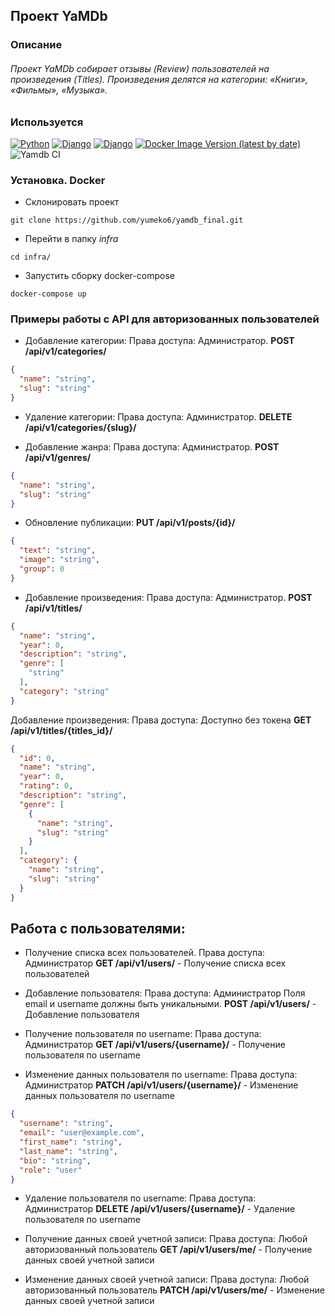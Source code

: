## Проект YaMDb
### Описание
###### Проект YaMDb собирает отзывы (Review) пользователей на произведения (Titles). Произведения делятся на категории: «Книги», «Фильмы», «Музыка».

### Используется
[![Python](https://img.shields.io/badge/-Python_3.7.9-464646??style=flat-square&logo=Python)](https://www.python.org/downloads/)
[![Django](https://img.shields.io/badge/-Django-464646??style=flat-square&logo=Django)](https://www.djangoproject.com/)
[![Django](https://img.shields.io/badge/-Django_rest_framework_3.12.4-464646??style=flat-square&logo=Django)](https://www.django-rest-framework.org)
[![Docker Image Version (latest by date)](https://img.shields.io/docker/v/yumeko1/api_yamdb?label=docker&logo=docker)](https://hub.docker.com/r/yumeko1/api_yamdb/tags)
![Yamdb CI](https://github.com/yumeko6/yamdb_final/actions/workflows/yamdb_workflow.yml/badge.svg)
### Установка. Docker

- Склонировать проект

`git clone https://github.com/yumeko6/yamdb_final.git`

- Перейти в папку *infra*

`cd infra/`

- Запустить сборку docker-compose

`docker-compose up`

### Примеры работы с API для авторизованных пользователей

- Добавление категории:
Права доступа: Администратор.
__POST /api/v1/categories/__
```json
{
  "name": "string",
  "slug": "string"
}
```

- Удаление категории:
Права доступа: Администратор.
__DELETE /api/v1/categories/{slug}/__

- Добавление жанра:
Права доступа: Администратор.
__POST /api/v1/genres/__
```json
{
  "name": "string",
  "slug": "string"
}
```


- Обновление публикации:
__PUT /api/v1/posts/{id}/__
```json
{
  "text": "string",
  "image": "string",
  "group": 0
}
```

- Добавление произведения:
Права доступа: Администратор. 
__POST /api/v1/titles/__
```json
{
  "name": "string",
  "year": 0,
  "description": "string",
  "genre": [
    "string"
  ],
  "category": "string"
}
```


Добавление произведения:
Права доступа: Доступно без токена
__GET /api/v1/titles/{titles_id}/__
```json
{
  "id": 0,
  "name": "string",
  "year": 0,
  "rating": 0,
  "description": "string",
  "genre": [
    {
      "name": "string",
      "slug": "string"
    }
  ],
  "category": {
    "name": "string",
    "slug": "string"
  }
}
```


## Работа с пользователями:
- Получение списка всех пользователей.
Права доступа: Администратор
__GET /api/v1/users/__ - Получение списка всех пользователей

- Добавление пользователя:
Права доступа: Администратор
Поля email и username должны быть уникальными.
__POST /api/v1/users/__ - Добавление пользователя


- Получение пользователя по username:
Права доступа: Администратор
__GET /api/v1/users/{username}/__ - Получение пользователя по username

- Изменение данных пользователя по username:
Права доступа: Администратор
__PATCH /api/v1/users/{username}/__ - Изменение данных пользователя по username
```json
{
  "username": "string",
  "email": "user@example.com",
  "first_name": "string",
  "last_name": "string",
  "bio": "string",
  "role": "user"
}
```

- Удаление пользователя по username:
Права доступа: Администратор
__DELETE /api/v1/users/{username}/__ - Удаление пользователя по username

- Получение данных своей учетной записи:
Права доступа: Любой авторизованный пользователь
__GET /api/v1/users/me/__ - Получение данных своей учетной записи

- Изменение данных своей учетной записи:
Права доступа: Любой авторизованный пользователь
__PATCH /api/v1/users/me/__ - Изменение данных своей учетной записи
